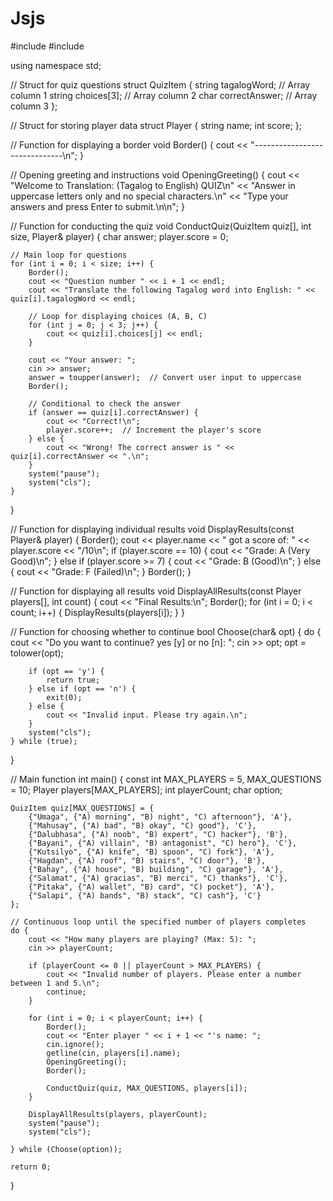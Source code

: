 # Jsjs

#include <iostream>
#include <string>

using namespace std;

// Struct for quiz questions
struct QuizItem {
    string tagalogWord;  // Array column 1
    string choices[3];   // Array column 2
    char correctAnswer;  // Array column 3
};

// Struct for storing player data
struct Player {
    string name;
    int score;
};

// Function for displaying a border
void Border() {
    cout << "------------------------------\n";
}

// Opening greeting and instructions
void OpeningGreeting() {
    cout << "Welcome to Translation: (Tagalog to English) QUIZ\n"
         << "Answer in uppercase letters only and no special characters.\n"
         << "Type your answers and press Enter to submit.\n\n";
}

// Function for conducting the quiz
void ConductQuiz(QuizItem quiz[], int size, Player& player) {
    char answer;
    player.score = 0;

    // Main loop for questions
    for (int i = 0; i < size; i++) {
        Border();
        cout << "Question number " << i + 1 << endl;
        cout << "Translate the following Tagalog word into English: " << quiz[i].tagalogWord << endl;

        // Loop for displaying choices (A, B, C)
        for (int j = 0; j < 3; j++) {
            cout << quiz[i].choices[j] << endl;
        }

        cout << "Your answer: ";
        cin >> answer;
        answer = toupper(answer);  // Convert user input to uppercase
        Border();

        // Conditional to check the answer
        if (answer == quiz[i].correctAnswer) {
            cout << "Correct!\n";
            player.score++;  // Increment the player's score
        } else {
            cout << "Wrong! The correct answer is " << quiz[i].correctAnswer << ".\n";
        }
        system("pause");
        system("cls");
    }
}

// Function for displaying individual results
void DisplayResults(const Player& player) {
    Border();
    cout << player.name << " got a score of: " << player.score << "/10\n";
    if (player.score == 10) {
        cout << "Grade: A (Very Good)\n";
    } else if (player.score >= 7) {
        cout << "Grade: B (Good)\n";
    } else {
        cout << "Grade: F (Failed)\n";
    }
    Border();
}

// Function for displaying all results
void DisplayAllResults(const Player players[], int count) {
    cout << "Final Results:\n";
    Border();
    for (int i = 0; i < count; i++) {
        DisplayResults(players[i]);
    }
}

// Function for choosing whether to continue
bool Choose(char& opt) {
    do {
        cout << "Do you want to continue? yes [y] or no [n]: ";
        cin >> opt;
        opt = tolower(opt);

        if (opt == 'y') {
            return true;
        } else if (opt == 'n') {
            exit(0);
        } else {
            cout << "Invalid input. Please try again.\n";
        }
        system("cls");
    } while (true);
}

// Main function
int main() {
    const int MAX_PLAYERS = 5, MAX_QUESTIONS = 10;
    Player players[MAX_PLAYERS];
    int playerCount;
    char option;

    QuizItem quiz[MAX_QUESTIONS] = {
        {"Umaga", {"A) morning", "B) night", "C) afternoon"}, 'A'},
        {"Mahusay", {"A) bad", "B) okay", "C) good"}, 'C'},
        {"Dalubhasa", {"A) noob", "B) expert", "C) hacker"}, 'B'},
        {"Bayani", {"A) villain", "B) antagonist", "C) hero"}, 'C'},
        {"Kutsilyo", {"A) knife", "B) spoon", "C) fork"}, 'A'},
        {"Hagdan", {"A) roof", "B) stairs", "C) door"}, 'B'},
        {"Bahay", {"A) house", "B) building", "C) garage"}, 'A'},
        {"Salamat", {"A) gracias", "B) merci", "C) thanks"}, 'C'},
        {"Pitaka", {"A) wallet", "B) card", "C) pocket"}, 'A'},
        {"Salapi", {"A) bands", "B) stack", "C) cash"}, 'C'}
    };

    // Continuous loop until the specified number of players completes
    do {
        cout << "How many players are playing? (Max: 5): ";
        cin >> playerCount;

        if (playerCount <= 0 || playerCount > MAX_PLAYERS) {
            cout << "Invalid number of players. Please enter a number between 1 and 5.\n";
            continue;
        }

        for (int i = 0; i < playerCount; i++) {
            Border();
            cout << "Enter player " << i + 1 << "'s name: ";
            cin.ignore();
            getline(cin, players[i].name);
            OpeningGreeting();
            Border();

            ConductQuiz(quiz, MAX_QUESTIONS, players[i]);
        }

        DisplayAllResults(players, playerCount);
        system("pause");
        system("cls");

    } while (Choose(option));

    return 0;
}
